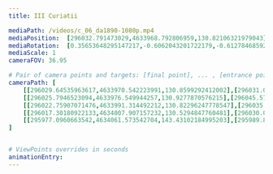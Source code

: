 ```yaml
---
title: III Curiatii

mediaPath: /videos/c_06_da1890-1080p.mp4
mediaPosition:  [296032.791473029,4633968.792806959,130.82106321979043]
mediaRotation:  [0.35653648295147217,-0.6062043201722179,-0.6127846859246004,0.3604066969763776]
mediaScale: 1
cameraFOV: 36.95

# Pair of camera points and targets: [final point], ... , [entrance point]
cameraPath: [
    [[296029.64535963617,4633970.542223991,130.8599292412002],[296031.06536839315,4633969.752618788,130.84238693300654]],
    [[296025.7946523094,4633976.549944257,130.9277870576215],[296045.57474337105,4633965.551094606,130.6834304986848]],
    [[296022.75907071476,4633991.314492212,130.82296247778547],[296035.187277969,4633972.450209712,129.42120771171926]],
    [[296017.30180922133,4634007.907157232,130.5294847760481],[296030.0042179403,4633989.339731343,128.04233484161207]],
    [[295977.0960663542,4634061.573542704,143.43102184995203],[295989.80312601355,4634044.071448778,136.76065834881584]]
]


# ViewPoints overrides in seconds
animationEntry:
---
```

